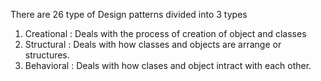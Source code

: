 There are 26 type of Design patterns divided into 3 types
 
1. Creational : Deals with the process of creation of object and classes
2. Structural : Deals with how classes and objects are arrange or structures.
3. Behavioral : Deals with how clases and object intract with each other.

